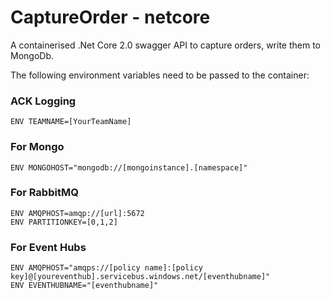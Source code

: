 # CaptureOrder - netcore

A containerised .Net Core 2.0 swagger API to capture orders, write them to MongoDb.

The following environment variables need to be passed to the container:

### ACK Logging
```
ENV TEAMNAME=[YourTeamName]
```
### For Mongo
```
ENV MONGOHOST="mongodb://[mongoinstance].[namespace]"
```

### For RabbitMQ
```
ENV AMQPHOST=amqp://[url]:5672
ENV PARTITIONKEY=[0,1,2]
```
### For Event Hubs
```
ENV AMQPHOST="amqps://[policy name]:[policy key]@[youreventhub].servicebus.windows.net/[eventhubname]"
ENV EVENTHUBNAME="[eventhubname]"